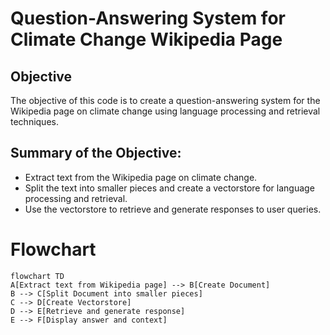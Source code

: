 # Question-Answering System for Climate Change Wikipedia Page

## Objective
The objective of this code is to create a question-answering system for the Wikipedia page on climate change using language processing and retrieval techniques.

## Summary of the Objective:
- Extract text from the Wikipedia page on climate change.
- Split the text into smaller pieces and create a vectorstore for language processing and retrieval.
- Use the vectorstore to retrieve and generate responses to user queries.

# Flowchart
```mermaid
flowchart TD
A[Extract text from Wikipedia page] --> B[Create Document]
B --> C[Split Document into smaller pieces]
C --> D[Create Vectorstore]
D --> E[Retrieve and generate response]
E --> F[Display answer and context]
```